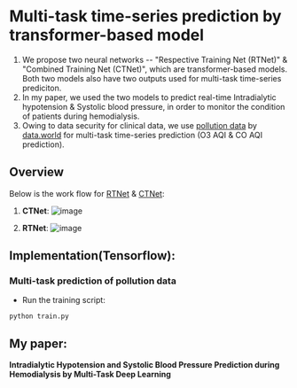 # Multi-task time-series prediction by transformer-based model
1. We propose two neural networks -- "Respective Training Net (RTNet)" & "Combined Training Net (CTNet)", which are transformer-based models. Both two models also have two outputs used for multi-task time-series prediciton.
2. In my paper, we used the two models to predict real-time Intradialytic hypotension & Systolic blood pressure, in order to monitor the condition of patients during hemodialysis.
3. Owing to data security for clinical data, we use [pollution data](https://data.world/data-society/us-air-pollution-data) by [data.world](https://data.world/) for multi-task time-series prediction (O3 AQI & CO AQI prediction).

## Overview
Below is the work flow for [RTNet](https://github.com/chris-ym/multi-task-time-series-prediction/blob/main/models/RTNet.py) & [CTNet](https://github.com/chris-ym/multi-task-time-series-prediction/blob/main/models/CTNet.py):

1. **CTNet**:
![image](https://github.com/chris-ym/multi-task-time-series-prediction/blob/main/utils/pictures/CTNet_workflow.png)

2. **RTNet**:
![image](https://github.com/chris-ym/multi-task-time-series-prediction/blob/main/utils/pictures/RTNet_workflow.png)

## Implementation(Tensorflow):
### Multi-task prediction of pollution data
* Run the training script:

`python train.py`

## My paper:
**Intradialytic Hypotension and Systolic Blood Pressure Prediction during Hemodialysis by Multi-Task Deep Learning**

